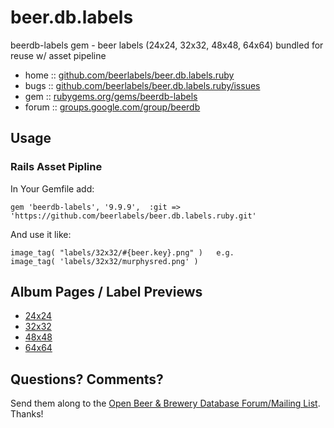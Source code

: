 # beer.db.labels

beerdb-labels gem - beer labels (24x24, 32x32, 48x48, 64x64) bundled for reuse w/ asset pipeline

* home  :: [github.com/beerlabels/beer.db.labels.ruby](https://github.com/beerlabels/beer.db.labels.ruby)
* bugs  :: [github.com/beerlabels/beer.db.labels.ruby/issues](https://github.com/beerlabels/beer.db.labels.ruby/issues)
* gem   :: [rubygems.org/gems/beerdb-labels](https://rubygems.org/gems/beerdb-labels)
* forum :: [groups.google.com/group/beerdb](https://groups.google.com/group/beerdb)

## Usage

### Rails Asset Pipline


In Your Gemfile add:

    gem 'beerdb-labels', '9.9.9',  :git => 'https://github.com/beerlabels/beer.db.labels.ruby.git' 

And use it like:

    image_tag( "labels/32x32/#{beer.key}.png" )   e.g.
    image_tag( 'labels/32x32/murphysred.png' )



## Album Pages / Label Previews

- [24x24](http://beerlabels.github.io/beer.db.labels.ruby/24.html)
- [32x32](http://beerlabels.github.io/beer.db.labels.ruby/32.html)
- [48x48](http://beerlabels.github.io/beer.db.labels.ruby/48.html)
- [64x64](http://beerlabels.github.io/beer.db.labels.ruby/64.html)



## Questions? Comments?

Send them along to the [Open Beer & Brewery Database Forum/Mailing List](http://groups.google.com/group/beerdb).
Thanks!

